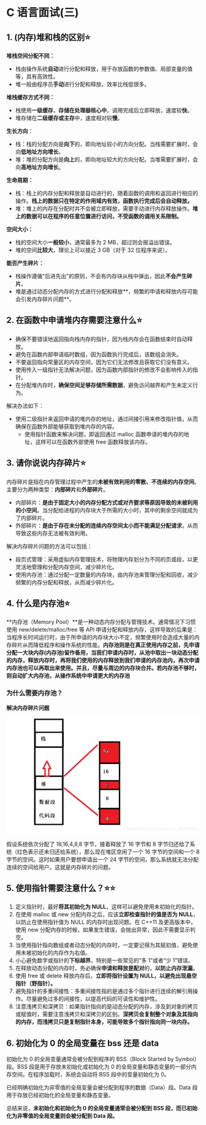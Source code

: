 # C 语言面试(三)

## **1. (内存)堆和栈的区别**⭐

**堆栈空间分配不同：**

- 栈由操作系统**自动**进行分配和释放，用于存放函数的参数值、局部变量的值等，具有高效性。
- 堆一般由程序员**手动**进行分配和释放，效率比栈低很多。

**堆栈缓存方式不同：**

- 栈使用**一级缓存**，**存储在处理器核心中**，调用完成后立即释放，速度较**快**。
- 堆存储在**二级缓存或主存**中，速度相对较**慢**。

**生长方向**：

- 栈：栈的分配方向是**向下**的，即向地址较小的方向分配。当栈需要扩展时，会向**低地址方向增长**。
- 堆：堆的分配方向是**向上**的，即向地址较大的方向分配。当堆需要扩展时，会向**高地址方向增长**。

**生命周期：**

- 栈：栈上的内存分配和释放是自动进行的，随着函数的调用和返回进行相应的操作。**栈上的数据只在特定的作用域内有效，函数执行完成后会自动释放。**
- 堆：堆上的内存在分配时并不会被立即释放，需要手动进行内存释放操作。**堆上的数据可以在程序的任意位置进行访问，不受函数的调用关系限制。**

**空间大小：**

- 栈的空间大小**一般较小**，通常最多为 2 MB，超过则会报溢出错误。
- 堆的空间**比较大**，理论上可以接近 3 GB（对于 32 位程序来说）。

**能否产生碎片：**

- 栈操作遵循"后进先出"的原则，不会有内存块从栈中弹出，因此**不会产生碎片**。
- 堆是通过动态分配内存的方式进行分配和释放**，频繁的申请和释放内存可能会引发内存碎片问题**。

## **2. 在函数中申请堆内存需要注意什么**⭐

- 确保不要错误地返回指向栈内存的指针，因为栈内存会在函数结束时自动释放。
- 避免在函数内部申请临时数组，因为函数执行完成后，该数组会消失。
- 不要返回指向常量区的内存空间，因为它们无法修改且获取它们没有意义。
- 使用传入一级指针无法解决问题，因为函数内部指针的修改不会影响传入的指针。
- 在分配堆内存时，**确保空间足够存储所需数据**，避免访问越界和产生未定义行为。

解决办法如下：

- 使用二级指针来返回申请的堆内存的地址，通过间接引用来修改指针值，从而确保在函数外部能够获取到堆内存的内容。
  - 使用指针函数来解决问题，即返回通过 malloc 函数申请的堆内存的地址，这样可以在函数外部使用 free 函数释放该内存。

## 3. 请你说说内存碎片⭐

内存碎片是指在内存管理过程中产生的**未被有效利用的零散、不连续的内存空间**。主要分为两种类型：**内部碎片**和**外部碎片**。

- 内部碎片：**是由于固定大小的内存分配方式或对齐要求等原因导致的未被利用的小空间**。当分配给进程的内存块大于所需的大小时，其中的剩余空间就成为了内部碎片。
- 外部碎片：**是由于存在未分配的连续内存空间太小而不能满足分配请求**，从而导致这些内存无法被有效利用。

解决内存碎片问题的方法可以包括：

- 段页式管理：采用虚拟内存管理技术，将物理内存划分为不同的页或段，以更灵活地管理和分配内存空间，减少碎片化。
- 使用内存池：通过分配一定数量的内存块，由内存池来管理分配和回收，减少频繁的内存分配和释放，从而减少碎片化。

## 4. 什么是内存池⭐

**内存池（Memory Pool）**是一种动态内存分配与管理技术。通常情况下习惯使用 new/delete/malloc/free 等 API 申请分配和释放内存，这样导致的后果是：当程序长时间运行时，由于所申请的内存块大小不定，频繁使用时会造成大量的内存碎片从而降低程序和操作系统的性能。**内存池则是在真正使用内存之前，先申请分配一大块内存(内存池)留作备用，当我们申请内存时，从池中取出一块动态分配的内存，释放内存时，再将我们使用的内存释放到我们申请的内存池内，再次申请内存池也可以再取出来使用。并且，尽量与周边的内存块合并。若内存池不够时，则自动扩大内存池，从操作系统中申请更大的内存池**

### 为什么需要内存池？

**解决内存碎片问题**

![img](C语言面试(三)/D2B5CA33BD970F64A6301FA75AE2EB22.png)

假设系统依次分配了 16,16,4,8,8 字节，接着释放了 16 字节和 8 字节归还给了系统（红色表示还未归还给系统），那么现在堆区空闲了一个 16 字节的空间和一个 8 字节的空间。这时如果用户要想申请出一个 24 字节的空间，那么系统就无法分配连续的空间给用户。这就是内存碎片的问题。

## **5. 使用指针需要注意什么？**⭐⭐

1. 定义指针时，最好**将其初始化为 NULL**，这样可以避免使用未初始化的指针。
2. 在使用 malloc 或 new 分配内存之后，应该**立即检查指针的值是否为 NULL**，以防止在使用指针值为 NULL 的内存时出现问题。在 C++11 及更高版本中，使用 new 分配内存的时候，如果发生错误，会抛出异常，因此不需要显示判空。
3. 当使用指针指向数组或者动态分配的内存时，一定要记得为其赋初值，避免使用未被初始化的内存作为右值。
4. 小心避免数字或指针的**下标越界**，特别是一些常见的“多 1”或者“少 1”错误。
5. 在释放动态分配的内存时，务必确保**申请和释放是配对**的，**以防止内存泄漏**。
6. 使用 free 或 delete 释放内存后，**立即将指针设置为 NULL，以避免出现悬空指针（野指针）。**
7. 避免指针的多重间接性：多重间接性指的是通过多个指针进行连续的解引用操作。尽量避免过多的间接性，以提高代码的可读性和维护性。
8. 注意浅拷贝和深拷贝：如果指针指向的是动态分配的内存，涉及到对象的拷贝或赋值时，需要注意浅拷贝和深拷贝的区别。**深拷贝会复制整个对象及其指向的内存，而浅拷贝只是复制指针本身，可能导致多个指针指向同一块内存。**

## **6. 初始化为 0 的全局变量在 bss 还是 data**

初始化为 0 的全局变量通常会被分配到程序的 BSS（Block Started by Symbol）段。BSS 段是用于存放未初始化或初始化为 0 的全局变量和静态变量的一部分内存空间。在程序加载时，系统会自动将 BSS 段中的变量初始化为 0。

已经明确初始化为非零值的全局变量会被分配到程序的数据（Data）段。Data 段用于存放已经初始化的全局变量和静态变量。

总结来说，**未初始化和初始化为 0 的全局变量通常会被分配到 BSS 段，而已初始化为非零值的全局变量则会被分配到 Data 段。**